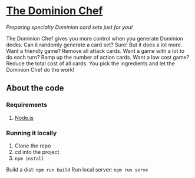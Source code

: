 # [The Dominion Chef](https://queryluke.github.io/dominion-chef)
_Preparing specialty Dominion card sets just for you!_

The Dominion Chef gives you more control when you generate Dominion decks. 
Can it randomly generate a card set? Sure! But it does a lot more. Want a friendly game? 
Remove all attack cards. Want a game with a lot to do each turn? Ramp up the number of action cards.
Want a low cost game? Reduce the total cost of all cards. You pick the ingredients and let the Dominion Chef do the work!

## About the code
### Requirements
1. [Node.js](https://nodejs.org/en/)
### Running it locally
1. Clone the repo
2. cd into the project
3. `npm install`

Build a dist: `npm run build`
Run local server: `npm run serve`


